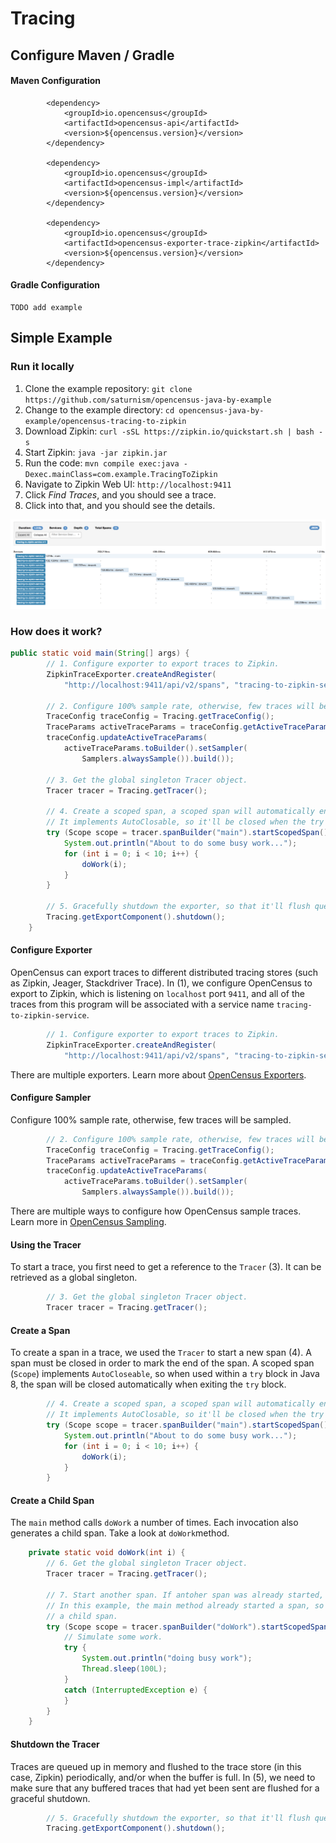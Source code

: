 # Tracing

## Configure Maven / Gradle

#### Maven Configuration

```markup
        <dependency>
            <groupId>io.opencensus</groupId>
            <artifactId>opencensus-api</artifactId>
            <version>${opencensus.version}</version>
        </dependency>

        <dependency>
            <groupId>io.opencensus</groupId>
            <artifactId>opencensus-impl</artifactId>
            <version>${opencensus.version}</version>
        </dependency>

        <dependency>
            <groupId>io.opencensus</groupId>
            <artifactId>opencensus-exporter-trace-zipkin</artifactId>
            <version>${opencensus.version}</version>
        </dependency>
```

#### Gradle Configuration

```text
TODO add example
```

## Simple Example

### Run it locally

1. Clone the example repository: `git clone https://github.com/saturnism/opencensus-java-by-example`
2. Change to the example directory: `cd opencensus-java-by-example/opencensus-tracing-to-zipkin`
3. Download Zipkin: `curl -sSL https://zipkin.io/quickstart.sh | bash -s`
4. Start Zipkin: `java -jar zipkin.jar`
5. Run the code: `mvn compile exec:java -Dexec.mainClass=com.example.TracingToZipkin`
6. Navigate to Zipkin Web UI: `http://localhost:9411`
7. Click _Find Traces_, and you should see a trace.
8. Click into that, and you should see the details. 

![Zipkin view from the example application.](../.gitbook/assets/image.png)

### How does it work?

```java
public static void main(String[] args) {
		// 1. Configure exporter to export traces to Zipkin.
		ZipkinTraceExporter.createAndRegister(
			"http://localhost:9411/api/v2/spans", "tracing-to-zipkin-service");

		// 2. Configure 100% sample rate, otherwise, few traces will be sampled.
		TraceConfig traceConfig = Tracing.getTraceConfig();
		TraceParams activeTraceParams = traceConfig.getActiveTraceParams();
		traceConfig.updateActiveTraceParams(
			activeTraceParams.toBuilder().setSampler(
				Samplers.alwaysSample()).build());

		// 3. Get the global singleton Tracer object.
		Tracer tracer = Tracing.getTracer();

		// 4. Create a scoped span, a scoped span will automatically end when closed.
		// It implements AutoClosable, so it'll be closed when the try block ends.
		try (Scope scope = tracer.spanBuilder("main").startScopedSpan()) {
			System.out.println("About to do some busy work...");
			for (int i = 0; i < 10; i++) {
				doWork(i);
			}
		}

		// 5. Gracefully shutdown the exporter, so that it'll flush queued traces to Zipkin.
		Tracing.getExportComponent().shutdown();
	}
```

#### Configure Exporter

OpenCensus can export traces to different distributed tracing stores \(such as Zipkin, Jeager, Stackdriver Trace\). In \(1\), we configure OpenCensus to export to Zipkin, which is listening on `localhost` port `9411`, and all of the traces from this program will be associated with a service name `tracing-to-zipkin-service`.

```java
		// 1. Configure exporter to export traces to Zipkin.
		ZipkinTraceExporter.createAndRegister(
		    "http://localhost:9411/api/v2/spans", "tracing-to-zipkin-service");
```

There are multiple exporters. Learn more about [OpenCensus Exporters]().

#### Configure Sampler

Configure 100% sample rate, otherwise, few traces will be sampled.

```java
		// 2. Configure 100% sample rate, otherwise, few traces will be sampled.
		TraceConfig traceConfig = Tracing.getTraceConfig();
		TraceParams activeTraceParams = traceConfig.getActiveTraceParams();
		traceConfig.updateActiveTraceParams(
			activeTraceParams.toBuilder().setSampler(
				Samplers.alwaysSample()).build());

```

There are multiple ways to configure how OpenCensus sample traces. Learn more in  [OpenCensus Sampling](../tracing/sampling.md).

#### Using the Tracer

To start a trace, you first need to get a reference to the `Tracer` \(3\). It can be retrieved as a global singleton.

```java
		// 3. Get the global singleton Tracer object.
		Tracer tracer = Tracing.getTracer();
```

#### Create a Span

To create a span in a trace, we used the `Tracer` to start a new span \(4\). A span must be closed in order to mark the end of the span. A scoped span \(`Scope`\) implements `AutoCloseable`, so when used within a `try` block in Java 8, the span will be closed automatically when exiting the `try` block.

```java
		// 4. Create a scoped span, a scoped span will automatically end when closed.
		// It implements AutoClosable, so it'll be closed when the try block ends.
		try (Scope scope = tracer.spanBuilder("main").startScopedSpan()) {
			System.out.println("About to do some busy work...");
			for (int i = 0; i < 10; i++) {
				doWork(i);
			}
		}
```

#### Create a Child Span

The `main` method calls `doWork` a number of times. Each invocation also generates a child span. Take a look at `doWork`method.

```java
	private static void doWork(int i) {
		// 6. Get the global singleton Tracer object.
		Tracer tracer = Tracing.getTracer();

		// 7. Start another span. If antoher span was already started, it'll use that span as the parent span.
		// In this example, the main method already started a span, so that'll be the parent span, and this will be
		// a child span.
		try (Scope scope = tracer.spanBuilder("doWork").startScopedSpan()) {
			// Simulate some work.
			try {
				System.out.println("doing busy work");
				Thread.sleep(100L);
			}
			catch (InterruptedException e) {
			}
		}
	}

```

#### Shutdown the Tracer

Traces are queued up in memory and flushed to the trace store \(in this case, Zipkin\) periodically, and/or when the buffer is full. In \(5\), we need to make sure that any buffered traces that had yet been sent are flushed for a graceful shutdown.

```java
		// 5. Gracefully shutdown the exporter, so that it'll flush queued traces to Zipkin.
		Tracing.getExportComponent().shutdown();
```

### 



